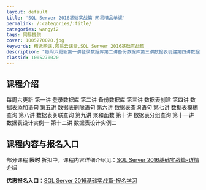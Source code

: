 ```yaml
---
layout: default
title: 'SQL Server 2016基础实战篇-网易精品单课'
permalink: /:categories/:title/
categories: wangyi2
tags: 网易提供
cover: 1005270020.jpg
keywords: 精选网课,网易云课堂,SQL Server 2016基础实战篇
description: "每周六更新第一讲登录数据库第二讲备份数据库第三讲数据表创建第四讲数据表添加语句第五讲数据表删除语句第六讲数据表查询语句第七讲数据表模糊查询第八讲数据表关联查询第九讲聚和函数第十讲数据表分组查"
classid: 1005270020
---
```


## 课程介绍

每周六更新
第一讲 登录数据库
第二讲 备份数据库
第三讲 数据表创建
第四讲 数据表添加语句
第五讲  数据表删除语句
第六讲 数据表查询语句
第七讲 数据表模糊查询
第八讲 数据表关联查询
第九讲 聚和函数
第十讲 数据表分组查询
第十一讲 数据表设计实例一
第十二讲 数据表设计实例二

## 课程内容与报名入口

部分课程 **限时** 折扣中，课程内容详细介绍见：[SQL Server 2016基础实战篇-详情介绍](https://study.163.com/course/introduction/1005270020.htm?share=1&shareId=1025206652&utm_campaign=share&utm_medium=iphoneShare&utm_source=&utm_u=1025206652)

**优惠报名入口**：[SQL Server 2016基础实战篇-报名学习](https://study.163.com/course/introduction/1005270020.htm?share=1&shareId=1025206652&utm_campaign=share&utm_medium=iphoneShare&utm_source=&utm_u=1025206652)

